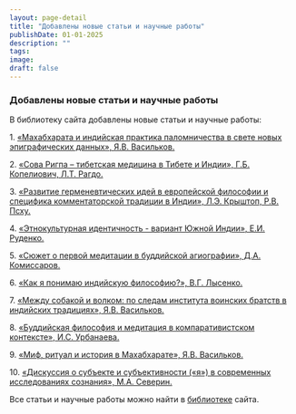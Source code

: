 ```yaml
---
layout: page-detail
title: "Добавлены новые статьи и научные работы"
publishDate: 01-01-2025
description: ""
tags:
image:
draft: false
---
```


### Добавлены новые статьи и научные работы

 В библиотеку сайта добавлены новые статьи и научные работы:  
  
 1\. [«Махабхарата и индийская практика паломничества в свете новых эпиграфических данных», Я.В. Васильков.](https://www.advayta.org/upload/iblock/714/714cca4a24e0653b830ec88c439b3bea.pdf) 

 2\. [«Сова Ригпа – тибетская медицина в Тибете и Индии», Г.Б. Копелиович, Л.Т. Рагдо.](https://www.advayta.org/upload/iblock/26b/26bb1ff124dc1025e84372d7a0c7783a.pdf) 

 3\. [«Развитие герменевтических идей в европейской философии и специфика комментаторской традиции в Индии», Л.Э. Крыштоп, Р.В. Псху.](https://www.advayta.org/upload/iblock/d8f/d8f8a9ed0bdf50a4936653e1a30e68ee.pdf) 

 4\. [«Этнокультурная идентичность - вариант Южной Индии», Е.И. Руденко.](https://www.advayta.org/upload/iblock/f50/f50401c9c9209ef9739184834c4b7270.pdf) 

 5\. [«Сюжет о первой медитации в буддийской агиографии», Д.А. Комиссаров.](https://www.advayta.org/upload/iblock/734/7341b6f7cb284276f79cb744c3e838fc.pdf) 

 6\. [«Как я понимаю индийскую философию?», В.Г. Лысенко.](https://www.advayta.org/upload/iblock/e79/e79c64435be46934b1c2135bac424356.pdf) 

 7\. [«Между собакой и волком: по следам института воинских братств в индийских традициях», Я.В. Васильков.](https://www.advayta.org/upload/iblock/396/39641b0f8993b556c42136ec03544e5d.pdf) 

 8\. [«Буддийская философия и медитация в компаративистском контексте», И.С. Урбанаева.](https://www.advayta.org/upload/iblock/3d8/3d8b0a85fe03f5f08c963e5f031cd946.pdf) 

 9\. [«Миф, ритуал и история в Махабхарате», Я.В. Васильков.](https://www.advayta.org/upload/iblock/66d/66deb6f78d58c5bfc5dcc9f6f1ebeb99.pdf) 

 10\. [«Дискуссия о субъекте и субъективности («я») в современных исследованиях сознания», М.А. Северин.](https://www.advayta.org/upload/iblock/c9e/c9eecb1a20da632ee006b9176902f309.pdf) 

  
 Все статьи и научные работы можно найти в [библиотеке](/library/stati-i-nauchnye-raboty/) сайта.
  
  
